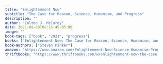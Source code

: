 ```yaml
---
title: "Enlightenment Now"
subtitle: "The Case for Reason, Science, Humanism, and Progress"
description: ""
author: "Colton J. McCurdy"
date: 2021-08-08T08:16:45-05:00
image: ""
book-tags: ["book", "2021", "progress"]
books: ["Enlightenment Now: The Case for Reason, Science, Humanism, and Progress"]
book-authors: ["Steven Pinker"]
amazon: "https://www.amazon.com/Enlightenment-Now-Science-Humanism-Progress/dp/0525427570"
thriftbooks: "https://www.thriftbooks.com/w/enlightenment-now-the-case-for-reason-science-humanism-and-progress_steven-pinker/18321115/#edition=21300316&idiq=33371393"
---
```


